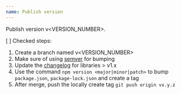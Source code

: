 ```yaml
---
name: Publish version
---
```


Publish version v<VERSION_NUMBER>.

[ ] Checked steps:
1. Create a branch named v<VERSION_NUMBER>
2. Make sure of using [semver](https://semver.org/) for bumping
3. Update the [changelog](https://keepachangelog.com/en/1.0.0/) for libraries > v1.x
4. Use the command `npm version <major|minor|patch>` to bump `package.json`, `package-lock.json` and create a tag
5. After merge, push the locally create tag `git push origin vx.y.z`

